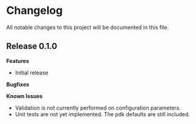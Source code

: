 # Changelog

All notable changes to this project will be documented in this file.

## Release 0.1.0

**Features**

* Initial release

**Bugfixes**

**Known Issues**

* Validation is not currently performed on configuration parameters.
* Unit tests are not yet implemented. The pdk defaults are still included.